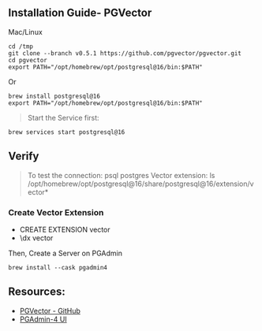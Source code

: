 ## Installation Guide- PGVector

Mac/Linux

```
cd /tmp 
git clone --branch v0.5.1 https://github.com/pgvector/pgvector.git 
cd pgvector
export PATH="/opt/homebrew/opt/postgresql@16/bin:$PATH"
```

Or 

```
brew install postgresql@16 
export PATH="/opt/homebrew/opt/postgresql@16/bin:$PATH"
```

> Start the Service first: 

```
brew services start postgresql@16 
```

## Verify

> To test the connection: psql postgres
> Vector extension: ls /opt/homebrew/opt/postgresql@16/share/postgresql@16/extension/vector*

### Create Vector Extension

- CREATE EXTENSION vector 
- \dx vector

Then, Create a Server on PGAdmin

```
brew install --cask pgadmin4
```

## Resources:

- [PGVector - GitHub](https://github.com/pgvector/pgvector)
- [PGAdmin-4 UI](https://www.pgadmin.org/docs/pgadmin4/development/user_interface.html)